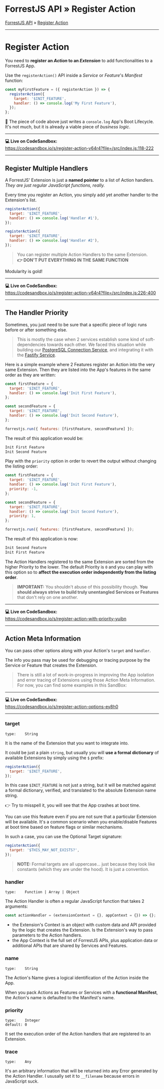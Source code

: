 <h1 class="tutorial-step"><span>ForrestJS API &raquo;</span> Register Action</h1>

[ForrestJS API](../README.md) &raquo; [Register Action](./README.md)

---

# Register Action

You need to **register an _Action_ to an _Extension_** to add functionalities to a ForrestJS App.

Use the `registerAction()` API inside a _Service_ or _Feature_'s _Manifest_ function:

```js
const myFirstFeature = ({ registerAction }) => {
  registerAction({
    target: '$INIT_FEATURE',
    handler: () => console.log('My First Feature'),
  });
};
```

🧐 The piece of code above just writes a `console.log` App's Boot Lifecycle. It's not much, but it is already a viable piece of _business logic_.

---

**💻 Live on CodeSandbox:**  
https://codesandbox.io/s/register-action-v64r4?file=/src/index.js:118-222

---

## Register Multiple Handlers

A ForrestJS' Extension is just a **named pointer** to a list of Action handlers.  
_They are just regular JavaScript functions, really._

Every time you register an Action, you simply add yet another handler to the Extension's list.

```js
registerAction({
  target: '$INIT_FEATURE',
  handler: () => console.log('Handler #1'),
});

registerAction({
  target: '$INIT_FEATURE',
  handler: () => console.log('Handler #2'),
});
```

> You can register multiple Action Handlers to the same Extension.  
> **👉 DON'T PUT EVERYTHING IN THE SAME FUNCTION**

Modularity is gold!

---

**💻 Live on CodeSandbox:**  
https://codesandbox.io/s/register-action-v64r4?file=/src/index.js:226-400

---

## The Handler Priority

Sometimes, you just need to be sure that a specific piece of logic runs before or after something else.

> This is mostly the case when 2 services establish some kind of soft-dependencies towards each other.
> We faced this situation while building our [PostgreSQL Connection Service](../howto/my-first-rest-api/080-integrate-services-and-services/README.md),
> and integrating it with the [Fastify Service](https://github.com/forrestjs/forrestjs/tree/master/packages/service-fastify#readme).

Here is a simple example where 2 Features register an Action into the very same Extension. Then they are listed into the App's features in the same order as they are written:

```js
const firstFeature = {
  target: '$INIT_FEATURE',
  handler: () => console.log('Init First Feature'),
};

const secondFeature = {
  target: '$INIT_FEATURE',
  handler: () => console.log('Init Second Feature'),
};

forrestjs.run({ features: [firstFeature, secondFeature] });
```

The result of this application would be:

```bash
Init First Feature
Init Second Feature
```

Play with the `priority` option in order to revert the output without changing the listing order:

```js
const firstFeature = {
  target: '$INIT_FEATURE',
  handler: () => console.log('Init First Feature'),
  priority: -1,
};

const secondFeature = {
  target: '$INIT_FEATURE',
  handler: () => console.log('Init Second Feature'),
  priority: 1,
};

forrestjs.run({ features: [firstFeature, secondFeature] });
```

The result of this application is now:

```bash
Init Second Feature
Init First Feature
```

The Action Handlers registered to the same Extension are sorted from the higher Priority to the lower. The default Priority is `0` and you can play with this option so to **affect the execution order independently from the listing order**.

> **IMPORTANT:** You shouldn't abuse of this possibility though. **You should always strive to build truly unentangled Services or Features** that don't rely on one another.

---

**💻 Live on CodeSandbox:**  
https://codesandbox.io/s/register-action-with-priority-yuibn

---

## Action Meta Information

You can pass other options along with your Action's `target` and `handler`.

The info you pass may be used for debugging or tracing purpose by the Service or Feature that creates the Extension.

> There is still a lot of work-in-progress in improving the App isolation and error tracing of Extensions using those Action Meta Information. For now, you can find some examples in this SandBox:

---

**💻 Live on CodeSandbox:**  
https://codesandbox.io/s/register-action-options-ey8h0

---

### target

```
type:    String
```

It is the name of the Extension that you want to integrate into.

It could be just a plain `string`, but usually you will **use a formal dictionary** of available Extensions by simply using the `$` prefix:

```js
registerAction({
  target: '$INIT_FEATURE',
});
```

In this case `$INIT_FEATURE` is not just a string, but it will be matched against a formal dictionary, verified, and translated to the absolute Extension name string.

👉 Try to misspell it, you will see that the App crashes at boot time.

You can use this feature even if you are not sure that a particular Extension will be available. It's a common scenario when you enable/disable Features at boot time based on feature flags or similar mechanisms.

In such a case, you can use the Optional Target signature:

```js
registerAction({
  target: '$THIS_MAY_NOT_EXISTS?',
});
```

> **NOTE:** Formal targets are all uppercase... just because they look like constants (which they are under the hood). It is just a convention.

### handler

```
type:    Function | Array | Object
```

The Action Handler is often a regular JavaScript function that takes 2 arguments:

```js
const actionHandler = (extensionContext = {}, appContext = {}) => {};
```

- the Extension's Context is an object with custom data and API provided by the logic that creates the Extension. Is the Extension's way to pass parameters to the Action handlers.
- the App Context is the full set of ForrestJS APIs, plus application data or additional APIs that are shared by Services and Features.

### name

```
type:    String
```

The Action's Name gives a logical identification of the Action inside the App.

When you pack Actions as Features or Services with a **functional Manifest**, the Action's name is defaulted to the Manifest's name.

### priority

```
type:    Integer
default: 0
```

It set the execution order of the Action handlers that are registered to an Extension.

### trace

```
type:    Any
```

It's an arbitrary information that will be returned into any Error generated by the Action Handler. I ususally set it to `__filename` because errors in JavaScript suck.
